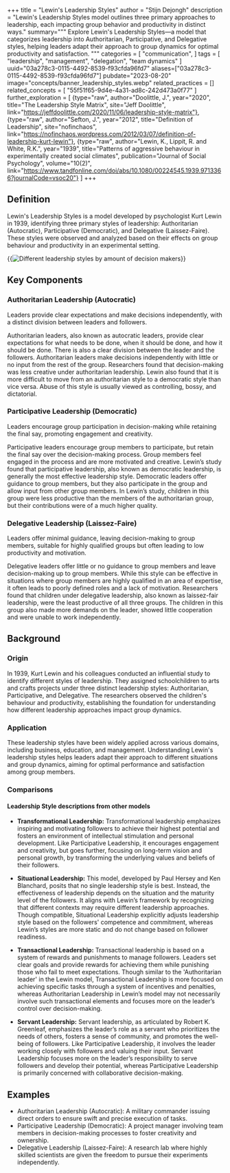 +++
title = "Lewin's Leadership Styles"
author = "Stijn Dejongh"
description = "Lewin's Leadership Styles model outlines three primary approaches to leadership, each impacting group behavior and productivity in distinct ways."
summary="""
Explore Lewin's Leadership Styles—a model that categorizes leadership into Authoritarian, Participative, and Delegative styles, helping leaders
adapt their approach to group dynamics for optimal productivity and satisfaction.
"""
categories = [
    "communication",
]
tags = [
    "leadership", "management", "delegation", "team dynamics"
]
uuid="03a278c3-0115-4492-8539-f93cfda96fd7"
aliases=["03a278c3-0115-4492-8539-f93cfda96fd7"]
pubdate="2023-08-20"
image="concepts/banner_leadership_styles.webp"
related_practices = []
related_concepts = [
  "55f51f65-9d4e-4a31-ad8c-242d473a0f77"
]
further_exploration = [
  {type="raw", author="Doolittle, J.", year="2020", title="The Leadership Style Matrix", site="Jeff Doolittle", link="https://jeffdoolittle.com/2020/11/06/leadership-style-matrix"},
  {type="raw", author="Sefton, J.", year="2012", title="Definition of Leadership", site="nofinchaos", link="https://nofinchaos.wordpress.com/2012/03/07/definition-of-leadership-kurt-lewin"},
  {type="raw", author="Lewin, K., Lippit, R. and White, R.K.", year="1939", title="Patterns of aggressive behaviour in experimentally created social climates", publication="Journal of Social Psychology", volume="10(2)", link="https://www.tandfonline.com/doi/abs/10.1080/00224545.1939.9713366?journalCode=vsoc20"}
]
+++

## Definition

Lewin's Leadership Styles is a model developed by psychologist Kurt Lewin in 1939, identifying three primary styles of leadership:
Authoritarian (Autocratic), Participative (Democratic), and Delegative (Laissez-Faire). These styles were observed and analyzed based on their
effects on group behaviour and productivity in an experimental setting.

{{<image
  src="/images/concepts/leadership_styles.png"  
  alt="Different leadership styles by amount of decision makers" >}}

## Key Components

### Authoritarian Leadership (Autocratic)

Leaders provide clear expectations and make decisions independently, with a distinct division between leaders and followers.

Authoritarian leaders, also known as autocratic leaders, provide clear expectations for what needs to be done, when it should be done, and
how it should be done. There is also a clear division between the leader and the followers. Authoritarian leaders make decisions
independently with little or no input from the rest of the group. Researchers found that decision-making was less creative under authoritarian
leadership. Lewin also found that it is more difficult to move from an authoritarian style to a democratic style than vice versa. Abuse of this
style is usually viewed as controlling, bossy, and dictatorial.

### Participative Leadership (Democratic)

Leaders encourage group participation in decision-making while retaining the final say, promoting engagement and creativity.

Participative leaders encourage group members to participate, but retain the final say over the decision-making process. Group members feel
engaged in the process and are more motivated and creative. Lewin’s study found that participative leadership, also known as democratic leadership,
is generally the most effective leadership style. Democratic leaders offer guidance to group members, but they also participate in the group and 
allow input from other group members. In Lewin’s study, children in this group were less productive than the members of the authoritarian group, but their contributions were of a much higher
quality.

### Delegative Leadership (Laissez-Faire)

Leaders offer minimal guidance, leaving decision-making to group members, suitable for highly qualified groups but often leading to low productivity and motivation.

Delegative leaders offer little or no guidance to group members and leave decision-making up to group members. While this style can be
effective in situations where group members are highly qualified in an area of expertise, it often leads to poorly defined roles and a lack
of motivation. Researchers found that children under delegative leadership, also known as laissez-fair leadership, were the least productive of all
three groups. The children in this group also made more demands on the leader, showed little cooperation and were unable to work independently.


## Background

### Origin

In 1939, Kurt Lewin and his colleagues conducted an influential study to identify different styles of leadership. They assigned schoolchildren to
arts and crafts projects under three distinct leadership styles: Authoritarian, Participative, and Delegative. The researchers observed the
children's behaviour and productivity, establishing the foundation for understanding how different leadership approaches impact group dynamics.

### Application

These leadership styles have been widely applied across various domains, including business, education, and management. Understanding Lewin's
leadership styles helps leaders adapt their approach to different situations and group dynamics, aiming for optimal performance and satisfaction
among group members.

### Comparisons

#### Leadership Style descriptions from other models

* **Transformational Leadership:** Transformational leadership emphasizes inspiring and motivating followers to achieve their highest potential
  and fosters an environment of intellectual stimulation and personal development. Like Participative Leadership, it encourages engagement and
  creativity, but goes further, focusing on long-term vision and personal growth, by transforming the underlying values and beliefs of their
  followers. 

* **Situational Leadership:** This model, developed by Paul Hersey and Ken Blanchard, posits that no single leadership style is best. Instead,
  the effectiveness of leadership depends on the situation and the maturity level of the followers. It aligns with Lewin’s framework by
  recognizing that different contexts may require different leadership approaches. Though compatible, Situational Leadership explicitly adjusts
  leadership style based on the followers' competence and commitment, whereas Lewin’s styles are more static and do not change based on follower
  readiness.

* **Transactional Leadership:** Transactional leadership is based on a system of rewards and punishments to manage followers. Leaders set clear
  goals and provide rewards for achieving them while punishing those who fail to meet expectations. Though similar to the
  'Authoritarian leader' in the Lewin model, Transactional Leadership is more focused on achieving specific tasks through a system of incentives and
  penalties, whereas Authoritarian Leadership in Lewin’s model may not necessarily involve such transactional elements and focuses more on the
  leader’s control over decision-making.

* **Servant Leadership:** Servant leadership, as articulated by Robert K. Greenleaf, emphasizes the leader’s role as a servant who prioritizes
  the needs of others, fosters a sense of community, and promotes the well-being of followers. Like Participative Leadership, it involves the
  leader working closely with followers and valuing their input. Servant Leadership focuses more on the leader’s responsibility to serve followers
  and develop their potential, whereas Participative Leadership is primarily concerned with collaborative decision-making.

## Examples

* Authoritarian Leadership (Autocratic): A military commander issuing direct orders to ensure swift and precise execution of tasks.
* Participative Leadership (Democratic): A project manager involving team members in decision-making processes to foster creativity and ownership.
* Delegative Leadership (Laissez-Faire): A research lab where highly skilled scientists are given the freedom to pursue their experiments
  independently.

